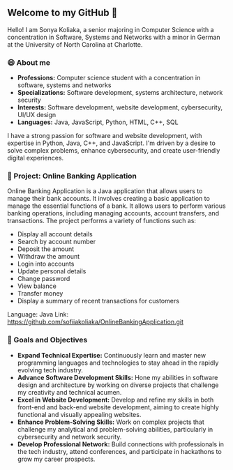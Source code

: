 ## Welcome to my GitHub 👋

Hello! I am Sonya Koliaka, a senior majoring in Computer Science with a concentration in Software, Systems and Networks with a minor in German at the University of North Carolina at Charlotte.

### 😄 About me 

- **Professions:** Computer science student with a concentration in software, systems and networks
- **Specializations:** Software development, systems architecture, network security
- **Interests:** Software development, website development, cybersecurity, UI/UX design
- **Languages:** Java, JavaScript, Python, HTML, C++, SQL

I have a strong passion for software and website development, with expertise in Python, Java, C++, and JavaScript. I'm driven by a desire to solve complex problems, enhance cybersecurity, and create user-friendly digital experiences. 


### 💼 Project: Online Banking Application

Online Banking Application is a Java application that allows users to manage their bank accounts. It involves creating a basic application to manage the essential functions of a bank. It allows users to perform various banking operations, including managing accounts, account transfers, and transactions. 
The project performs a variety of functions such as:
- Display all account details
- Search by account number
- Deposit the amount
- Withdraw the amount
- Login into accounts 
- Update personal details 
- Change password
- View balance
- Transfer money
- Display a summary of recent transactions for customers

Language: Java
Link: https://github.com/sofiiakoliaka/OnlineBankingApplication.git


### 🎯 Goals and Objectives

- **Expand Technical Expertise:** Continuously learn and master new programming languages and technologies to stay ahead in the rapidly evolving tech industry.
- **Advance Software Development Skills:** Hone my abilities in software design and architecture by working on diverse projects that challenge my creativity and technical acumen.
- **Excel in Website Development:** Develop and refine my skills in both front-end and back-end website development, aiming to create highly functional and visually appealing websites.
- **Enhance Problem-Solving Skills:** Work on complex projects that challenge my analytical and problem-solving abilities, particularly in cybersecurity and network security.
- **Develop Professional Network:** Build connections with professionals in the tech industry, attend conferences, and participate in hackathons to grow my career prospects.








